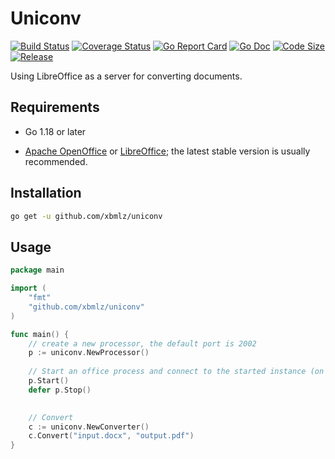 # Uniconv

[![Build Status](https://github.com/xbmlz/uniconv/actions/workflows/ci.yml/badge.svg?branch=main)](https://github.com/features/actions)
[![Coverage Status](https://coveralls.io/repos/github/xbmlz/uniconv/badge.svg?branch=main)](https://coveralls.io/github/xbmlz/uniconv?branch=main)
[![Go Report Card](https://goreportcard.com/badge/github.com/xbmlz/uniconv)](https://goreportcard.com/report/github.com/xbmlz/uniconv)
[![Go Doc](https://godoc.org/github.com/xbmlz/uniconv?status.svg)](https://godoc.org/github.com/xbmlz/uniconv)
[![Code Size](https://img.shields.io/github/languages/code-size/xbmlz/uniconv.svg?style=flat-square)](https://github.com/xbmlz/uniconv)
[![Release](https://img.shields.io/github/release/xbmlz/uniconv.svg?style=flat-square)](https://github.com/xbmlz/uniconv/releases)

Using LibreOffice as a server for converting documents.

## Requirements

- Go 1.18 or later

- [Apache OpenOffice](https://www.openoffice.org/) or [LibreOffice](https://www.libreoffice.org/); the latest stable version is usually recommended.

## Installation

```bash
go get -u github.com/xbmlz/uniconv
```

## Usage

```go
package main

import (
    "fmt"
    "github.com/xbmlz/uniconv"
)

func main() {
    // create a new processor, the default port is 2002
    p := uniconv.NewProcessor()
    
    // Start an office process and connect to the started instance (on port 2002).
    p.Start()
    defer p.Stop()
    

    // Convert
    c := uniconv.NewConverter()
    c.Convert("input.docx", "output.pdf")
}
```